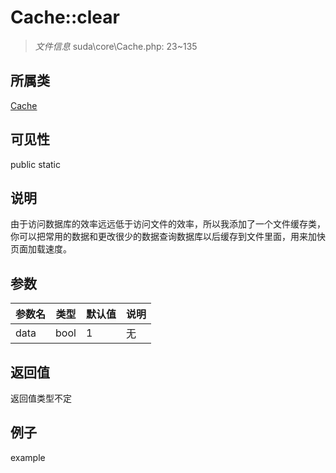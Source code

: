 # Cache::clear



> *文件信息* suda\core\Cache.php: 23~135

## 所属类 

[Cache](../Cache.md)

## 可见性

 public static

## 说明

由于访问数据库的效率远远低于访问文件的效率，所以我添加了一个文件缓存类，
你可以把常用的数据和更改很少的数据查询数据库以后缓存到文件里面，用来加快页面加载速度。


## 参数


| 参数名 | 类型 | 默认值 | 说明 |
|--------|-----|-------|-------|
| data |  bool | 1 | 无 |



## 返回值

返回值类型不定


## 例子

example